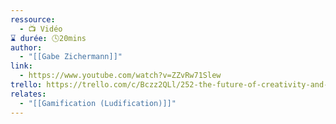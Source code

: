 ```yaml
---
ressource:
  - 📺 Vidéo
⌛ durée: 🕓20mins
author:
  - "[[Gabe Zichermann]]"
link:
  - https://www.youtube.com/watch?v=ZZvRw71Slew
trello: https://trello.com/c/Bczz2QLl/252-the-future-of-creativity-and-innovation-is-gamification-gabe-zichermann-at-tedxvilnius
relates:
  - "[[Gamification (Ludification)]]"
---
```

